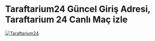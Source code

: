 # Taraftarium24 Güncel Giriş Adresi, Taraftarium 24 Canlı Maç izle
[![Taraftarium24]([https://www.appcreator24.com/srv/imgs/gen/1291347_ico.png])](https://bit.ly/4d0Vk5u)
